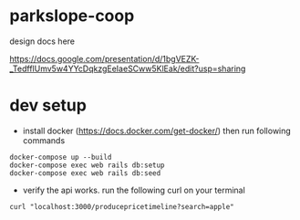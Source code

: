 # parkslope-coop

design docs here

https://docs.google.com/presentation/d/1bgVEZK-_TedfflUmv5w4YYcDqkzgEeIaeSCww5KlEak/edit?usp=sharing


# dev setup

* install docker (https://docs.docker.com/get-docker/)
then run following commands

```
docker-compose up --build
docker-compose exec web rails db:setup
docker-compose exec web rails db:seed
```
* verify the api works. run the following curl on your terminal

```
curl "localhost:3000/producepricetimeline?search=apple"
```
